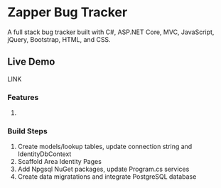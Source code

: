 # Zapper Bug Tracker

 A full stack bug tracker built with C#, ASP.NET Core, MVC, JavaScript, jQuery, Bootstrap, HTML, and CSS.  

 ## Live Demo

 LINK  

 ### Features

 1.  

 ### Build Steps

 1. Create models/lookup tables, update connection string and IdentityDbContext  
 2. Scaffold Area Identity Pages  
 3. Add Npgsql NuGet packages, update Program.cs services  
 4. Create data migratations and integrate PostgreSQL database  
